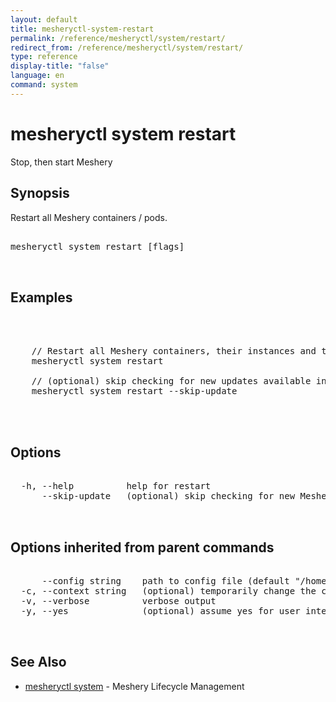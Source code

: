 ```yaml
---
layout: default
title: mesheryctl-system-restart
permalink: /reference/mesheryctl/system/restart/
redirect_from: /reference/mesheryctl/system/restart/
type: reference
display-title: "false"
language: en
command: system
---
```


# mesheryctl system restart

Stop, then start Meshery

## Synopsis

Restart all Meshery containers / pods.

<pre class='codeblock-pre'>
<div class='codeblock'>
mesheryctl system restart [flags]

</div>
</pre> 

## Examples

<pre class='codeblock-pre'>
<div class='codeblock'>


	// Restart all Meshery containers, their instances and their connected volumes
	mesheryctl system restart

	// (optional) skip checking for new updates available in Meshery.
	mesheryctl system restart --skip-update
	

</div>
</pre> 

## Options

<pre class='codeblock-pre'>
<div class='codeblock'>
  -h, --help          help for restart
      --skip-update   (optional) skip checking for new Meshery's container images.

</div>
</pre>

## Options inherited from parent commands

<pre class='codeblock-pre'>
<div class='codeblock'>
      --config string    path to config file (default "/home/admin-pc/.meshery/config.yaml")
  -c, --context string   (optional) temporarily change the current context.
  -v, --verbose          verbose output
  -y, --yes              (optional) assume yes for user interactive prompts.

</div>
</pre>

## See Also

* [mesheryctl system](system/)	 - Meshery Lifecycle Management

